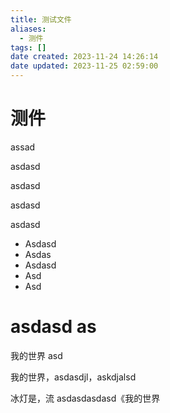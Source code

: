 ```yaml
---
title: 测试文件
aliases:
  - 测件
tags: []
date created: 2023-11-24 14:26:14
date updated: 2023-11-25 02:59:00
---
```


# 测件

assad

asdasd

asdasd

asdasd

asdasd

- Asdasd
- Asdas
- Asdasd
- Asd
- Asd

# asdasd as

我的世界 asd

我的世界，asdasdjl，askdjalsd

冰灯是，流 asdasdasdasd《我的世界


